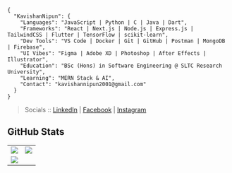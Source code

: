 ```
{
  "KavishanNipun": {
    "Languages": "JavaScript | Python | C | Java | Dart",
    "Frameworks": "React | Next.js | Node.js | Express.js | TailwindCSS | Flutter | TensorFlow | scikit-learn",
    "Dev Tools": "VS Code | Docker | Git | GitHub | Postman | MongoDB | Firebase",
    "UI Vibes": "Figma | Adobe XD | Photoshop | After Effects | Illustrator",
    "Education": "BSc (Hons) in Software Engineering @ SLTC Research University",
    "Learning": "MERN Stack & AI",
    "Contact": "kavishannipun2001@gmail.com"
  }
}

```
> Socials         :: [LinkedIn](https://www.linkedin.com/in/kavishan-nipun-876930222/) | [Facebook](https://www.facebook.com/nipunmaxx.kavishan.3) | [Instagram](https://www.instagram.com/kavishan.nipun/)

## GitHub Stats

<table>
  <tr>
    <td>
      <img src="https://github-readme-stats.vercel.app/api?username=kavishannip&show_icons=true&theme=gotham" />
    </td>
    <td>
      <img src="https://streak-stats.demolab.com?user=kavishannip&theme=gotham" />
    </td>
  </tr>
  <tr>
    <td colspan="2" align="left">
      <img src="https://github-readme-stats.vercel.app/api/top-langs/?username=kavishannip&layout=compact&theme=gotham" />
    </td>
  </tr>
</table>
